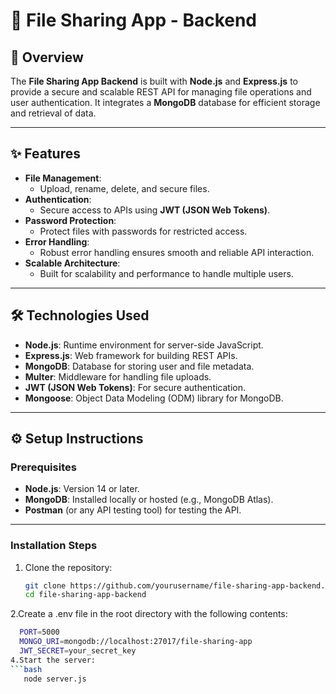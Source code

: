 # 📁 **File Sharing App - Backend**

## 📝 **Overview**
The **File Sharing App Backend** is built with **Node.js** and **Express.js** to provide a secure and scalable REST API for managing file operations and user authentication. It integrates a **MongoDB** database for efficient storage and retrieval of data.

---

## ✨ **Features**
- **File Management**:  
   - Upload, rename, delete, and secure files.
- **Authentication**:  
   - Secure access to APIs using **JWT (JSON Web Tokens)**.
- **Password Protection**:  
   - Protect files with passwords for restricted access.
- **Error Handling**:  
   - Robust error handling ensures smooth and reliable API interaction.
- **Scalable Architecture**:  
   - Built for scalability and performance to handle multiple users.

---

## 🛠️ **Technologies Used**
- **Node.js**: Runtime environment for server-side JavaScript.
- **Express.js**: Web framework for building REST APIs.
- **MongoDB**: Database for storing user and file metadata.
- **Multer**: Middleware for handling file uploads.
- **JWT (JSON Web Tokens)**: For secure authentication.
- **Mongoose**: Object Data Modeling (ODM) library for MongoDB.

---

## ⚙️ **Setup Instructions**

### **Prerequisites**
- **Node.js**: Version 14 or later.
- **MongoDB**: Installed locally or hosted (e.g., MongoDB Atlas).
- **Postman** (or any API testing tool) for testing the API.

---

### **Installation Steps**

1. Clone the repository:
   ```bash
   git clone https://github.com/yourusername/file-sharing-app-backend.git
   cd file-sharing-app-backend
   
2.Create a .env file in the root directory with the following contents:
 ```bash
   PORT=5000
   MONGO_URI=mongodb://localhost:27017/file-sharing-app
   JWT_SECRET=your_secret_key
4.Start the server:
 ```bash
    node server.js

